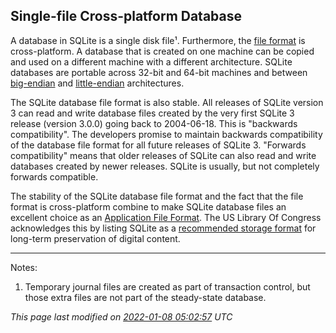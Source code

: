 ## Single\-file Cross\-platform Database



A database in SQLite is a single disk file¹.
Furthermore, the [file format](fileformat2.html) is cross\-platform.
A database that is created on one machine can be
copied and used on a different machine with
a different architecture. SQLite databases
are portable across 32\-bit and 64\-bit machines
and between 
[big\-endian](http://en.wikipedia.org/wiki/Endianness) and 
[little\-endian](http://en.wikipedia.org/wiki/Endianness)
architectures.




The SQLite database file format is also stable.
All releases of SQLite version 3 can read and write database
files created by the very first SQLite 3 release (version 3\.0\.0\)
going back to 2004\-06\-18\. This is "backwards compatibility".
The developers promise to maintain backwards compatibility of
the database file format for all future releases of SQLite 3\.
"Forwards compatibility" means that older releases
of SQLite can also read and write databases created by newer
releases. SQLite is usually, but not completely forwards
compatible. 




The stability of the SQLite database file format and the fact
that the file format is cross\-platform combine to make SQLite
database files an excellent choice as an 
[Application File Format](appfileformat.html).
The US Library Of Congress acknowledges this by listing SQLite
as a [recommended storage format](locrsf.html) for long\-term preservation of
digital content.






---



Notes:
1. Temporary journal files are created as part of transaction control,
but those extra files are not part of the steady\-state database.





*This page last modified on [2022\-01\-08 05:02:57](https://sqlite.org/docsrc/honeypot) UTC* 


